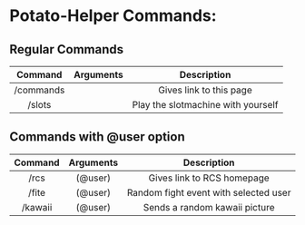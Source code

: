 # Potato-Helper Commands:

Regular Commands 
----
|Command | Arguments |  Description |
|:------:|:---------:|:--------------------------------------:|
|/commands | | Gives link to this page |
|/slots | | Play the slotmachine with yourself |

Commands with @user option
----
|Command | Arguments |  Description |
|:------:|:---------:|:--------------------------------------:|
|/rcs | (@user) | Gives link to RCS homepage |
|/fite | (@user) | Random fight event with selected user |
|/kawaii | (@user) | Sends a random kawaii picture |




